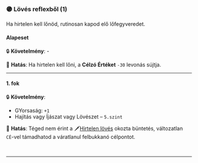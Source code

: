### 🟣 Lövés reflexből (1)

Ha hirtelen kell lőnöd, rutinosan kapod elő lőfegyveredet.
#### Alapeset

🔒 **Követelmény**: -

🌟 **Hatás**: Ha hirtelen kell lőni, a **Célzó Értéket** `-30` levonás sújtja.

---
#### 1. fok

🔒 **Követelmény**:
- GYorsaság: `+1`  
- Hajítás vagy Íjászat vagy Lövészet – `5.szint`

🌟 **Hatás**: Téged nem érint a 🗡️[Hirtelen lövés](../070_tavolsagi_harc.md#egy%C3%A9b-k%C3%B6r%C3%BClm%C3%A9nyek) okozta büntetés, változatlan `CÉ`-vel támadhatod a váratlanul felbukkanó célpontot.


<br />

---
